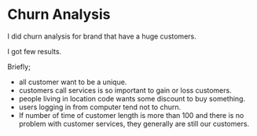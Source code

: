 # Churn Analysis
I did churn analysis for brand that have a huge customers.

I got few results.

Briefly;
- all customer want to be a unique.
- customers call services is so important to gain or loss customers.
- people living in location code wants some discount to buy something.
- users logging in from computer tend not to churn.
- If number of time of customer length is more than 100 and there is no problem with customer services, they generally are still our customers.
